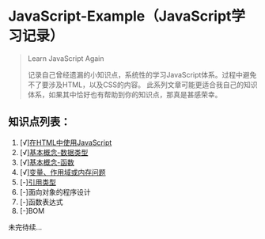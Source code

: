 # JavaScript-Example（JavaScript学习记录）

> Learn JavaScript Again
>
> 记录自己曾经遗漏的小知识点，系统性的学习JavaScript体系。过程中避免不了要涉及HTML，以及CSS的内容。
此系列文章可能更适合我自己的知识体系，如果其中恰好也有帮助到你的知识点，那真是甚感荣幸。

## 知识点列表：

1. [√][在HTML中使用JavaScript](./article/001-use-javascript-in-html.md)
2. [√][基本概念-数据类型](./article/002-basic-data-type.md)
3. [√][基本概念-函数](./article/003-basic-function.md)
4. [√][变量、作用域或内存问题](./article/004-variables-scope.md)
5. [-][引用类型](./article/005-reference-data-types.md)
6. [-]面向对象的程序设计
7. [-]函数表达式
8. [-]BOM

未完待续...